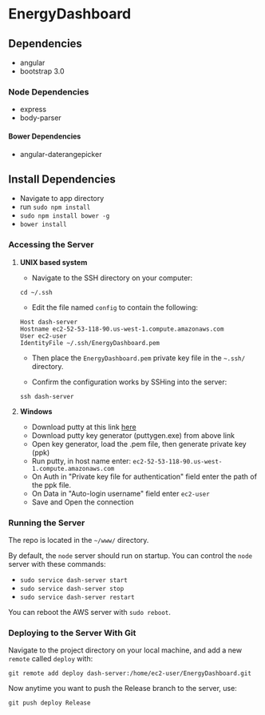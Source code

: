 # EnergyDashboard

## Dependencies

- angular
- bootstrap 3.0

### Node Dependencies

- express
- body-parser

#### Bower Dependencies
- angular-daterangepicker

## Install Dependencies
- Navigate to app directory
- run `sudo npm install`
- `sudo npm install bower -g`
- `bower install`


### Accessing the Server
1. **UNIX based system**

    * Navigate to the SSH directory on your computer:

    `cd ~/.ssh`

    * Edit the file named `config` to contain the following:
    ```
    Host dash-server
    Hostname ec2-52-53-118-90.us-west-1.compute.amazonaws.com
    User ec2-user
    IdentityFile ~/.ssh/EnergyDashboard.pem
    ```
    * Then place the `EnergyDashboard.pem` private key file in the `~.ssh/` directory.

    * Confirm the configuration works by SSHing into the server:

    `ssh dash-server`

2. **Windows**

    * Download putty at this link [here](http://www.chiark.greenend.org.uk/~sgtatham/putty/latest.html)
    * Download putty key generator (puttygen.exe) from above link
    * Open key generator, load the .pem file, then generate private key (ppk)
    * Run putty, in host name enter: `ec2-52-53-118-90.us-west-1.compute.amazonaws.com`
    * On Auth in "Private key file for authentication" field enter the path of the ppk file.
    * On Data in "Auto-login username" field enter `ec2-user`
    * Save and Open the connection

### Running the Server
The repo is located in the `~/www/` directory.

By default, the `node` server should run on startup. You can control the `node` server with these commands:

- `sudo service dash-server start`
- `sudo service dash-server stop`
- `sudo service dash-server restart`

You can reboot the AWS server with `sudo reboot`.

### Deploying to the Server With Git
Navigate to the project directory on your local machine, and add a new `remote` called `deploy` with:

`git remote add deploy dash-server:/home/ec2-user/EnergyDashboard.git`

Now anytime you want to push the Release branch to the server, use:

`git push deploy Release`